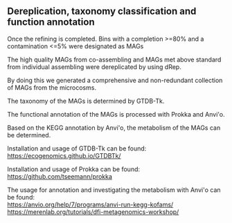 ## Dereplication, taxonomy classification and function annotation
Once the refining is completed. Bins with a completion >=80% and a contamination <=5% were designated as MAGs

The high quality MAGs from co-assembling and MAGs met above standard from individual assembling were dereplicated by using dRep.

By doing this we generated a comprehensive and non-redundant collection of MAGs from the microcosms.

The taxonomy of the MAGs is determined by GTDB-Tk.

The functional annotation of the MAGs is processed with Prokka and Anvi'o.

Based on the KEGG annotation by Anvi'o, the metabolism of the MAGs can be determined.

Installation and usage of GTDB-Tk can be found: https://ecogenomics.github.io/GTDBTk/    

Installation and usage of Prokka can be found: https://github.com/tseemann/prokka  

The usage for annotation and investigating the metabolism with Anvi'o can be found:     
https://anvio.org/help/7/programs/anvi-run-kegg-kofams/    
https://merenlab.org/tutorials/dfi-metagenomics-workshop/
